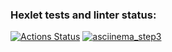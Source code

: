 ### Hexlet tests and linter status:
[![Actions Status](https://github.com/Dddarknight/python-project-lvl2/workflows/hexlet-check/badge.svg)](https://github.com/Dddarknight/python-project-lvl2/actions)
[![asciinema_step3](https://github.com/Dddarknight/python-project-lvl2/actions/workflows/asciinema/badge.svg)](https://asciinema.org/a/qS9WE7aDjxpUcSKhyjFfAupZO)
